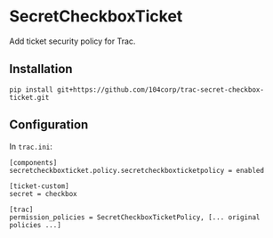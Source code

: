 SecretCheckboxTicket
====================

Add ticket security policy for Trac.

Installation
------------

    pip install git+https://github.com/104corp/trac-secret-checkbox-ticket.git

Configuration
-------------

In `trac.ini`:

    [components]
    secretcheckboxticket.policy.secretcheckboxticketpolicy = enabled

    [ticket-custom]
    secret = checkbox

    [trac]
    permission_policies = SecretCheckboxTicketPolicy, [... original policies ...]
